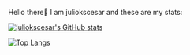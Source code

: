 Hello there:wave:
I am juliokscesar and these are my stats:

[![juliokscesar's GitHub stats](https://github-readme-stats.vercel.app/api?username=juliokscesar&show_icons=true&theme=tokyonight)](https://github.com/juliokscesar/github-readme-stats)

[![Top Langs](https://github-readme-stats.vercel.app/api/top-langs/?username=juliokscesar?show_icons=true&theme=tokyonight)](https://github.com/juliokscesar/github-readme-stats)


